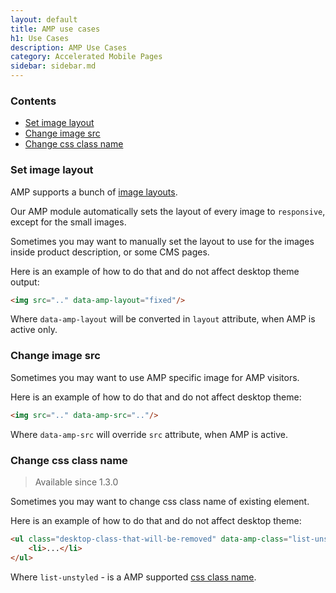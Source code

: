 ```yaml
---
layout: default
title: AMP use cases
h1: Use Cases
description: AMP Use Cases
category: Accelerated Mobile Pages
sidebar: sidebar.md
---
```


### Contents

<!-- MarkdownTOC -->

- [Set image layout](#set-image-layout)
- [Change image src](#change-image-src)
- [Change css class name](#change-css-class-name)

<!-- /MarkdownTOC -->

### Set image layout

AMP supports a bunch of
[image layouts](https://www.ampproject.org/docs/reference/components/amp-img).

Our AMP module automatically sets the layout of every image to `responsive`,
except for the small images.

Sometimes you may want to manually set the layout to use for the images inside
product description, or some CMS pages.

Here is an example of how to do that and do not affect desktop theme output:

```html
<img src=".." data-amp-layout="fixed"/>
```

Where `data-amp-layout` will be converted in `layout` attribute, when AMP is
active only.

### Change image src

Sometimes you may want to use AMP specific image for AMP visitors.

Here is an example of how to do that and do not affect desktop theme:

```html
<img src=".." data-amp-src=".."/>
```

Where `data-amp-src` will override `src` attribute, when AMP is active.

### Change css class name

> Available since 1.3.0

Sometimes you may want to change css class name of existing element.

Here is an example of how to do that and do not affect desktop theme:

```html
<ul class="desktop-class-that-will-be-removed" data-amp-class="list-unstyled">
    <li>...</li>
</ul>
```

Where `list-unstyled` - is a AMP supported
[css class name](/m1/extensions/amp/customization/css-helpers/).
